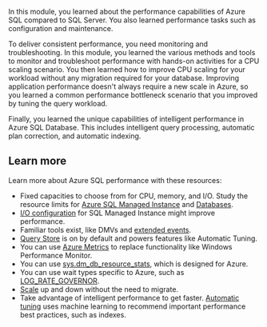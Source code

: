 In this module, you learned about the performance capabilities of Azure SQL compared to SQL Server. You also learned performance tasks such as configuration and maintenance.

To deliver consistent performance, you need monitoring and troubleshooting. In this module, you learned the various methods and tools to monitor and troubleshoot performance with hands-on activities for a CPU scaling scenario. You then learned how to improve CPU scaling for your workload without any migration required for your database. Improving application performance doesn't always require a new scale in Azure, so you learned a common performance bottleneck scenario that you improved by tuning the query workload.

Finally, you learned the unique capabilities of intelligent performance in Azure SQL Database. This includes intelligent query processing, automatic plan correction, and automatic indexing.

## Learn more

Learn more about Azure SQL performance with these resources:

- Fixed capacities to choose from for CPU, memory, and I/O. Study the resource limits for [Azure SQL Managed Instance](/azure/azure-sql/managed-instance/resource-limits?azure-portal=true) and [Databases](/azure/azure-sql/database/resource-limits-vcore-single-databases?azure-portal=true).
- [I/O configuration](https://techcommunity.microsoft.com/t5/datacat/storage-performance-best-practices-and-considerations-for-azure/ba-p/305525?azure-portal=true) for SQL Managed Instance might improve performance.
- Familiar tools exist, like DMVs and [extended events](/azure/azure-sql/database/xevent-db-diff-from-svr?azure-portal=true).
- [Query Store](/sql/relational-databases/performance/monitoring-performance-by-using-the-query-store?azure-portal=true) is on by default and powers features like Automatic Tuning.
- You can use [Azure Metrics](/azure/azure-monitor/essentials/data-platform-metrics?azure-portal=true) to replace functionality like Windows Performance Monitor.
- You can use [sys.dm_db_resource_stats](/sql/relational-databases/system-dynamic-management-views/sys-dm-db-resource-stats-azure-sql-database?azure-portal=true), which is designed for Azure.
- You can use wait types specific to Azure, such as [LOG_RATE_GOVERNOR](/azure/azure-sql/database/resource-limits-logical-server#transaction-log-rate-governance).
- [Scale](/azure/azure-sql/database/scale-resources?azure-portal=true) up and down without the need to migrate.
- Take advantage of intelligent performance to get faster. [Automatic tuning](/azure/azure-sql/database/automatic-tuning-overview?azure-portal=true) uses machine learning to recommend important performance best practices, such as indexes.
